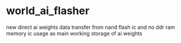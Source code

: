 # world_ai_flasher


new direct ai weights data transfer from nand flash ic and no ddr ram memory ic usage as main working storage of ai weights

